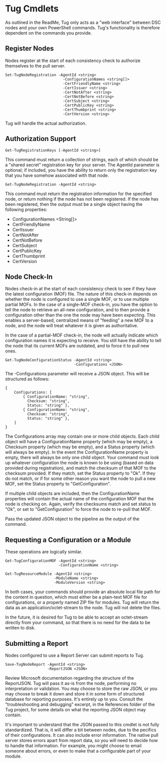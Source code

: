 # Tug Cmdlets
As outlined in the ReadMe, Tug only acts as a "web interface" between DSC nodes and your own PowerShell commands. Tug's functionality is therefore dependent on the commands you provide.

## Register Nodes
Nodes register at the start of each consistency check to authorize themselves to the pull server.

```
Set-TugNodeRegistration -AgentId <string> 
						  -ConfigurationNames <string[]>
						  -CertFriendlyName <string>
						  -CertIssuer <string>
						  -CertNotAfter <string>
						  -CertNotBefore <string>
						  -CertSubject <string>
						  -CertPublicKey <string>
						  -CertThumbprint <string>
						  -CertVersion <string>
```

Tug will handle the actual authorization.

## Authorization Support

```
Get-TugRegistrationKeys [-AgentId <string>]
```

This command must return a collection of strings, each of which should be a "shared secret" registration key for your server. The AgentId parameter is optional; if included, you have the ability to return only the registration key that you have somehow associated with that node. 

```
Get-TugNodeRegistration -AgentId <string>
``` 

This command must return the registration information for the specified node, or return nothing if the node has not been registered. If the node has been registered, then the output must be a single object having the following properties:

* ConfigurationNames <String[]>
* CertFriendlyName <string>
* CertIssuer <string>
* CertNotAfter <string>
* CertNotBefore <string>
* CertSubject <string>
* CertPublicKey <string>
* CertThumbprint <string>
* CertVersion <string>

## Node Check-In
Nodes check-in at the start of each consistency check to see if they have the latest configuration (MOF) file. The nature of this check-in depends on whether the node is configured to use a single MOF, or to use multiple partial MOFs. In the case of a single-MOF check-in, you have the option to tell the node to retrieve an all-new configuration, and to then provide a configuration other than the one the node may have been expecting. This enables a server-based, centralized means of "feeding" a new MOF to a node, and the node will treat whatever it is given as authoritative.

In the case of a partial-MOF check-in, the node will actually indicate which configuration names it is expecting to receive. You still have the ability to tell the node that its current MOFs are outdated, and to force it to pull new ones. 

```
Get-TugNodeConfigurationStatus -AgentId <string>
							   -Configurations <JSON>
```

The -Configurations parameter will receive a JSON object. This will be structured as follows:

```
{
	Configurations: [
		{ ConfigurationName: "string",
		  Checksum: "string",
		  Status: "string" },
		{ ConfigurationName: "string",
		  Checksum: "string",
		  Status: "string" },
	]
}
```

The Configurations array may contain one or more child objects. Each child object will have a ConfigurationName property (which may be empty), a Checksum property (which may be empty), and a Status property (which will always be empty). In the event the ConfigurationName property is empty, there will always be only one child object. Your command must look up whatever configuration the node is known to be using (based on data provided during registration), and match the checksum of that MOF to the checksum provided. If they match, set the Status property to "Ok". If they do not match, or if for some other reason you want the node to pull a new MOF, set the Status property to "GetConfiguration".

If multiple child objects are included, then the ConfigurationName properties will contain the actual name of the configuration MOF that the node is checking on. Again, verify the checksums match and set status to "Ok", or set to "GetConfiguration" to force the node to re-pull that MOF. 

Pass the updated JSON object to the pipeline as the output of the command.

## Requesting a Configuration or a Module
These operations are logically similar.

```
Get-TugConfigurationMOF -AgentId <string>
					    -ConfigurationName <string>
					    
Get-TugResourceModule -AgentId <string>
					  -ModuleName <string>
					  -ModuleVersion <string>
```

In both cases, your commands should provide an absolute local file path for the content in question, which must either be a plain-text MOF file for configurations, or a properly named ZIP file for modules. Tug will return the data as an application/octet-stream to the node. Tug will not delete the files.

In the future, it is desired for Tug to be able to accept an octet-stream directly from your command, so that there is no need for the data to be written to disk.

## Submitting a Report
Nodes configured to use a Report Server can submit reports to Tug.

```
Save-TugNodeReport -AgentId <string>
				   -ReportJSON <JSON>
```

Review Microsoft documentation regarding the structure of the ReportJSON. Tug will pass it as-is from the node, performing no interpretation or validation. You may choose to store the raw JSON, or you may choose to break it down and store it in some form of structured database for reporting purposes. It's entirely up to you. Consult the "troubleshooting and debugging" excerpt, in the References folder of the Tug project, for some details on what the reporting JSON object may contain.

It's important to understand that the JSON passed to this cmdlet is not fully standardized. That is, it will differ a bit between nodes, due to the pecifics of their configurations. It can also include error information. The native pull server stores errors apart from report data, so you will need to decide how to handle that information. For example, you might choose to email someone about errors, or even to make that a configurable part of your module.